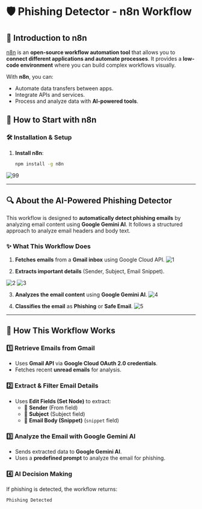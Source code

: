 # 🛡️ Phishing Detector - n8n Workflow

## 📌 Introduction to n8n

[n8n](https://n8n.io/) is an **open-source workflow automation tool** that allows you to **connect different applications and automate processes**. It provides a **low-code environment** where you can build complex workflows visually.

With **n8n**, you can:
- Automate data transfers between apps.
- Integrate APIs and services.
- Process and analyze data with **AI-powered tools**.


## 🚀 How to Start with n8n

### 🛠 **Installation & Setup**
1. **Install n8n**:
   ```bash
   npm install -g n8n
![99](https://github.com/user-attachments/assets/2afe8878-2064-4550-8a6e-076d944ef85e)


---



## 🔍 About the AI-Powered Phishing Detector

This workflow is designed to **automatically detect phishing emails** by analyzing email content using **Google Gemini AI**. It follows a structured approach to analyze email headers and body text.

### ✨ **What This Workflow Does**
1. **Fetches emails** from a **Gmail inbox** using Google Cloud API.
![1](https://github.com/user-attachments/assets/5c4e354c-b282-430c-bbc4-3fe0b56a6d99)


2. **Extracts important details** (Sender, Subject, Email Snippet).

![2](https://github.com/user-attachments/assets/8ef80d25-0659-4414-8a9b-a16cffd7038e)
![3](https://github.com/user-attachments/assets/c95d2ed6-5e47-47ed-b702-596f019b2772)

3. **Analyzes the email content** using **Google Gemini AI**.
![4](https://github.com/user-attachments/assets/ed9a2969-62ac-42c1-84d0-a4484e4b0960)

4. **Classifies the email** as **Phishing** or **Safe Email**.
![5](https://github.com/user-attachments/assets/55a399ab-5f72-486f-a766-7ae0f2deeda1)

---




## 🔄 How This Workflow Works

### 1️⃣ Retrieve Emails from Gmail
- Uses **Gmail API** via **Google Cloud OAuth 2.0 credentials**.
- Fetches recent **unread emails** for analysis.

### 2️⃣ Extract & Filter Email Details
- Uses **Edit Fields (Set Node)** to extract:
  - 📧 **Sender** (From field)
  - 📝 **Subject** (Subject field)
  - 📄 **Email Body (Snippet)** (`snippet` field)

### 3️⃣ Analyze the Email with Google Gemini AI
- Sends extracted data to **Google Gemini AI**.
- Uses a **predefined prompt** to analyze the email for phishing.

### 4️⃣ AI Decision Making

If phishing is detected, the workflow returns:
```plaintext
Phishing Detected
